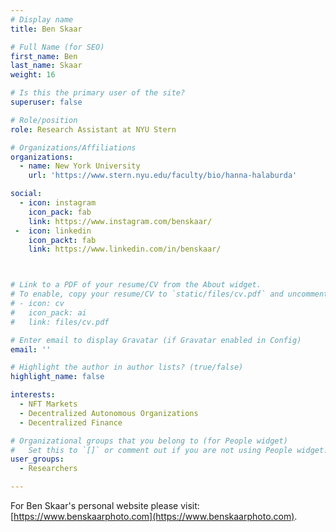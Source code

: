 ```yaml
---
# Display name
title: Ben Skaar

# Full Name (for SEO)
first_name: Ben
last_name: Skaar
weight: 16

# Is this the primary user of the site?
superuser: false

# Role/position
role: Research Assistant at NYU Stern

# Organizations/Affiliations
organizations:
  - name: New York University
    url: 'https://www.stern.nyu.edu/faculty/bio/hanna-halaburda'

social:
  - icon: instagram
    icon_pack: fab
    link: https://www.instagram.com/benskaar/
 -  icon: linkedin
    icon_packt: fab
    link: https://www.linkedin.com/in/benskaar/



# Link to a PDF of your resume/CV from the About widget.
# To enable, copy your resume/CV to `static/files/cv.pdf` and uncomment the lines below.
# - icon: cv
#   icon_pack: ai
#   link: files/cv.pdf

# Enter email to display Gravatar (if Gravatar enabled in Config)
email: ''

# Highlight the author in author lists? (true/false)
highlight_name: false

interests:
  - NFT Markets
  - Decentralized Autonomous Organizations
  - Decentralized Finance

# Organizational groups that you belong to (for People widget)
#   Set this to `[]` or comment out if you are not using People widget.
user_groups:
  - Researchers

---
```


For Ben Skaar's personal website please visit: [https://www.benskaarphoto.com](https://www.benskaarphoto.com).

